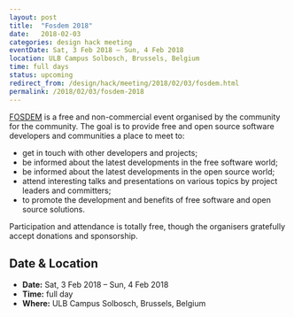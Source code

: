 ```yaml
---
layout: post
title:  "Fosdem 2018"
date:   2018-02-03
categories: design hack meeting
eventDate: Sat, 3 Feb 2018 – Sun, 4 Feb 2018
location: ULB Campus Solbosch, Brussels, Belgium
time: full days
status: upcoming
redirect_from: /design/hack/meeting/2018/02/03/fosdem.html
permalink: /2018/02/03/fosdem-2018
---
```


[FOSDEM](https://fosdem.org/2018/) is a free and non-commercial event organised by the community for the community. The goal is to provide free and open source software developers and communities a place to meet to:

- get in touch with other developers and projects;
- be informed about the latest developments in the free software world;
- be informed about the latest developments in the open source world;
- attend interesting talks and presentations on various topics by project leaders and committers;
- to promote the development and benefits of free software and open source solutions.

Participation and attendance is totally free, though the organisers gratefully accept donations and sponsorship.


## Date & Location

- **Date:** Sat, 3 Feb 2018 – Sun, 4 Feb 2018
- **Time:** full day
- **Where:** ULB Campus Solbosch, Brussels, Belgium
